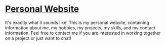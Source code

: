 # [Personal Website](https://personal-website-lzfyk5kzl-yash-kukrechas-projects.vercel.app/)

It's exactly what it sounds like! This is my personal website, containing information about me, my hobbies, my projects, my skills, and my contact information. Feel free to contact me if you are interested in working together on a project or just want to chat!
